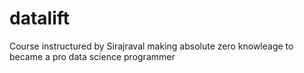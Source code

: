 # datalift

Course instructured by Sirajraval making absolute zero knowleage to became a pro data science programmer
